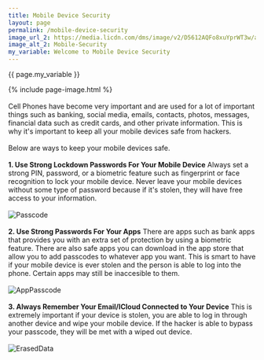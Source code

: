 ```yaml
---
title: Mobile Device Security
layout: page
permalink: /mobile-device-security
image_url_2: https://media.licdn.com/dms/image/v2/D5612AQFo8xuYprWT3w/article-cover_image-shrink_720_1280/article-cover_image-shrink_720_1280/0/1701200395005?e=2147483647&v=beta&t=2YM7QGJKvR7n1A6wameK6-Zgfoqvl8cKUzv50-z-NRc
image_alt_2: Mobile-Security
my_variable: Welcome to Mobile Device Security
---
```


{{ page.my_variable }}

{% include page-image.html %}
<br>
<br>
Cell Phones have become very important and are used for a lot of important things such as banking, social media,
emails, contacts, photos, messages, financial data such as credit cards, and other private information.
This is why it's important to keep all your mobile devices safe from hackers.
<br>
<br>
Below are ways to keep your mobile devices safe.
<br>
<br>
**1. Use Strong Lockdown Passwords For Your Mobile Device**
Always set a strong PIN, password, or a biometric feature such as fingerprint or face recognition to lock
your mobile device. Never leave your mobile devices without some type of password because if it's stolen,
they will have free access to your information.
<br>
<br>
![Passcode](https://i.insider.com/58a5d604dd089560288b46a8?width=700)
<br>
<br>
**2. Use Strong Passwords For Your Apps**
There are apps such as bank apps that provides you with an extra set of protection by using
a biometric feature. There are also safe apps you can download in the app store that allow you
to add passcodes to whatever app you want. This is smart to have if your mobile device is ever stolen
and the person is able to log into the phone. Certain apps may still be inaccesible to them. 
<br>
<br>
![AppPasscode](https://play-lh.googleusercontent.com/BP8yCuz60U2cP0AyX0fqc7F50Ra2-Gyw24mQn7xq9q_QQw26jc7fGsbWfAdCD8S9FQ=w240-h480-rw)
<br>
<br>
**3. Always Remember Your Email/ICloud Connected to Your Device**
This is extremely important if your device is stolen, you are able to log in through another device
and wipe your mobile device. If the hacker is able to bypass your passcode, they will be met with
a wiped out device.
<br>
<br>
![ErasedData](https://help.apple.com/assets/627006AE5E36F723E7709043/627006AF5E36F723E770905F/en_US/ad0cef637b6fd35ffa16217d40f4af36.png)